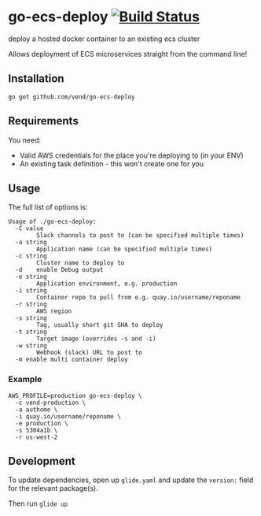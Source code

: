 # go-ecs-deploy [![Build Status](https://travis-ci.org/vend/go-ecs-deploy.svg)](https://travis-ci.org/vend/go-ecs-deploy)
deploy a hosted docker container to an existing ecs cluster

Allows deployment of ECS microservices straight from the command line!

## Installation

```
go get github.com/vend/go-ecs-deploy
```

## Requirements

You need:

- Valid AWS credentials for the place you're deploying to (in your ENV)
- An existing task definition - this won't create one for you

## Usage

The full list of options is:

```
Usage of ./go-ecs-deploy:
  -C value
        Slack channels to post to (can be specified multiple times)
  -a string
        Application name (can be specified multiple times)
  -c string
        Cluster name to deploy to
  -d    enable Debug output
  -e string
        Application environment, e.g. production
  -i string
        Container repo to pull from e.g. quay.io/username/reponame
  -r string
        AWS region
  -s string
        Tag, usually short git SHA to deploy
  -t string
        Target image (overrides -s and -i)
  -w string
        Webhook (slack) URL to post to
  -m enable multi container deploy
```

### Example

```
AWS_PROFILE=production go-ecs-deploy \
  -c vend-production \
  -a authome \
  -i quay.io/username/reponame \
  -e production \
  -s 5304a1b \
  -r us-west-2
```

## Development

To update dependencies, open up `glide.yaml` and update the `version:` field for
the relevant package(s).

Then run `glide up`
